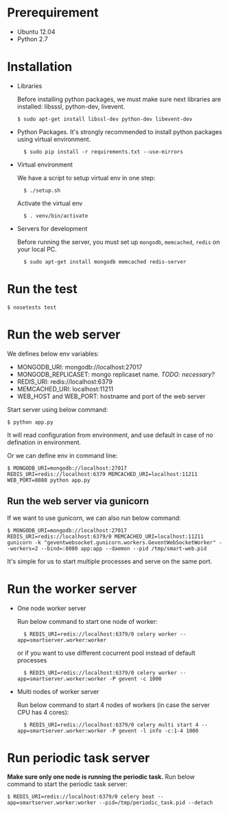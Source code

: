 # Prerequirement

- Ubuntu 12.04
- Python 2.7

# Installation

-   Libraries

    Before installing python packages, we must make sure next libraries are installed: libsssl, python-dev, livevent.

        $ sudo apt-get install libssl-dev python-dev libevent-dev

- Python Packages. It's strongly recommended to install python packages using virtual environment.

        $ sudo pip install -r requirements.txt --use-mirrors

- Virtual environment

    We have a script to setup virtual env in one step:

        $ ./setup.sh

    Activate the virtual env

        $ . venv/bin/activate

- Servers for development 
    
     Before running the server, you must set up `mongodb`, `memcached`, `redis` on your local PC.

        $ sudo apt-get install mongodb memcached redis-server

# Run the test

    $ nosetests test

# Run the web server
  
We defines below env variables:

- MONGODB_URI: mongodb://localhost:27017
- MONGODB_REPLICASET: mongo replicaset name. *TODO: necessary?*
- REDIS_URI: redis://localhost:6379
- MEMCACHED_URI: localhost:11211
- WEB_HOST and WEB_PORT: hostname and port of the web server

Start server using below command:

    $ python app.py

It will read configuration from environment, and use default in case of no defination in environment.

Or we can define env in command line:

    $ MONGODB_URI=mongodb://localhost:27017 REDIS_URI=redis://localhost:6379 MEMCACHED_URI=localhost:11211 WEB_PORT=8080 python app.py

## Run the web server via gunicorn

If we want to use gunicorn, we can also run below command:

    $ MONGODB_URI=mongodb://localhost:27017 REDIS_URI=redis://localhost:6379/0 MEMCACHED_URI=localhost:11211 gunicorn -k "geventwebsocket.gunicorn.workers.GeventWebSocketWorker" --workers=2 --bind=:8080 app:app --daemon --pid /tmp/smart-web.pid

It's simple for us to start multiple processes and serve on the same port.

# Run the worker server

- One node worker server

    Run below command to start one node of worker:

        $ REDIS_URI=redis://localhost:6379/0 celery worker --app=smartserver.worker:worker

    or if you want to use different cocurrent pool instead of default processes

        $ REDIS_URI=redis://localhost:6379/0 celery worker --app=smartserver.worker:worker -P gevent -c 1000

- Multi nodes of worker server

    Run below command to start 4 nodes of workers (in case the server CPU has 4 cores):

        $ REDIS_URI=redis://localhost:6379/0 celery multi start 4 --app=smartserver.worker:worker -P gevent -l info -c:1-4 1000

# Run periodic task server

**Make sure only one node is running the periodic task.** Run below command to start the periodic task server:

    $ REDIS_URI=redis://localhost:6379/0 celery beat --app=smartserver.worker:worker --pid=/tmp/periodic_task.pid --detach

